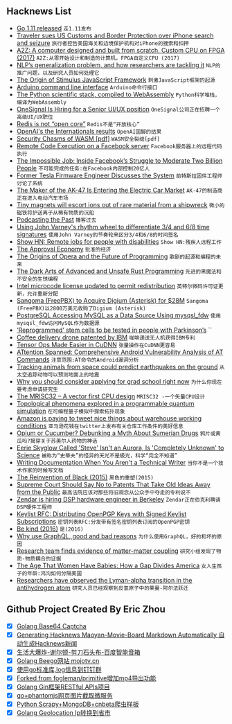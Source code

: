 ## Hacknews List


- [Go 1.11 released](https://golang.org/doc/go1.11)  `走1.11发布`
- [Traveler sues US Customs and Border Protection over iPhone search and seizure](https://9to5mac.com/2018/08/24/iphone-seized-cbp/)  `旅行者控告美国海关和边境保护机构对iPhone的搜索和扣押`
- [A2Z: A computer designed and built from scratch. Custom CPU on FPGA (2017)](https://hackaday.io/project/18206-a2z-computer)  `A2Z:从零开始设计和制造的计算机。FPGA自定义CPU (2017)`
- [NLP’s generalization problem, and how researchers are tackling it](https://thegradient.pub/frontiers-of-generalization-in-natural-language-processing/)  `NLP的推广问题，以及研究人员如何处理它`
- [The Origin of Stimulus JavaScript Framework](https://stimulusjs.org/handbook/origin)  `刺激JavaScript框架的起源`
- [Arduino command line interface](https://github.com/arduino/arduino-cli)  `Arduino命令行接口`
- [The Python scientific stack, compiled to WebAssembly](https://github.com/iodide-project/pyodide)  `Python科学堆栈，编译为WebAssembly`
- [OneSignal Is Hiring for a Senior UI/UX position](https://onesignal.com/careers#P_AAAAAADAAADPPdIgt18p_A)  `OneSignal公司正在招聘一个高级UI/UX职位`
- [Redis is not “open core”](http://antirez.com/news/121)  `Redis不是“开放核心”`
- [OpenAI&#39;s the Internationals results](https://blog.openai.com/the-international-2018-results/)  `OpenAI国脚的结果`
- [Security Chasms of WASM [pdf]](https://i.blackhat.com/us-18/Thu-August-9/us-18-Lukasiewicz-WebAssembly-A-New-World-of-Native_Exploits-On-The-Web-wp.pdf)  `WASM安全裂缝[pdf]`
- [Remote Code Execution on a Facebook server](https://blog.scrt.ch/2018/08/24/remote-code-execution-on-a-facebook-server/)  `Facebook服务器上的远程代码执行`
- [The Impossible Job: Inside Facebook’s Struggle to Moderate Two Billion People](https://motherboard.vice.com/amp/en_us/article/xwk9zd/how-facebook-content-moderation-works)  `不可能完成的任务:在Facebook内部控制20亿人`
- [Former Tesla Firmware Engineer Discusses the System](https://twitter.com/atomicthumbs/status/1032939617404645376)  `前特斯拉固件工程师讨论了系统`
- [The Maker of the AK-47 Is Entering the Electric Car Market](https://www.bloomberg.com/news/articles/2018-08-24/kalashnikov-takes-aim-at-electric-cars-with-retro-prototype)  `AK-47的制造商正在进入电动汽车市场`
- [Tiny magnets will escort ions out of rare material from a shipwreck](https://arstechnica.com/science/2018/08/how-magnetic-nanoparticles-will-help-preserve-a-500-year-old-shipwreck/)  `微小的磁铁将护送离子从稀有物质的沉船`
- [Podcasting the Past](https://www.bunkhistory.org/resources/3036)  `播客过去`
- [Using John Varney&#39;s rhythm wheel to differentiate 3/4 and 6/8 time signatures](https://megan-vo.github.io/basic-beats/)  `使用John Varney的节奏轮来区分3/4和6/8的时间签名`
- [Show HN: Remote jobs for people with disabilities](http://www.jobenabler.org)  `Show HN:残疾人远程工作`
- [The Approval Economy](https://zandercutt.com/2018/08/23/the-approval-economy/)  `批准的经济`
- [The Origins of Opera and the Future of Programming](https://the-composition.com/the-origins-of-opera-and-the-future-of-programming-bcdaf8fbe960)  `歌剧的起源和编程的未来`
- [The Dark Arts of Advanced and Unsafe Rust Programming](https://doc.rust-lang.org/nomicon/)  `先进的黑魔法和不安全的生锈编程`
- [Intel microcode license updated to permit redistribution](https://01.org/mcu-path-license-2018)  `英特尔微码许可证更新，允许重新分配`
- [Sangoma (FreePBX) to Acquire Digium (Asterisk) for $28M](https://www.sangoma.com/press-releases/sangoma-announces-definitive-agreement-to-acquire-digium-inc/)  `Sangoma (FreePBX)以2800万美元收购了Digium (Asterisk)`
- [PostgreSQL Accessing MySQL as a Data Source Using mysqsl_fdw](https://www.percona.com/blog/2018/08/24/postgresql-accessing-mysql-as-a-data-source-using-mysqsl_fdw/)  `使用mysqsl_fdw访问MySQL作为数据源`
- [‘﻿Reprogrammed’ stem cells to be tested in people with Parkinson’s](https://www.nature.com/articles/d41586-018-05856-w)  ``
- [Coffee delivery drone patented by IBM](https://www.bbc.co.uk/news/technology-45289281)  `咖啡递送无人机获得IBM专利`
- [Tensor Ops Made Easier in CuDNN](https://devblogs.nvidia.com/tensor-ops-made-easier-in-cudnn/)  `张量操作在CuDNN更容易`
- [ATtention Spanned: Comprehensive Android Vulnerability Analysis of AT Commands](https://atcommands.org/)  `注意范围:AT命令的Android漏洞分析`
- [Tracking animals from space could predict earthquakes on the ground](https://www.nbcnews.com/mach/science/wild-tracking-animals-space-could-predict-earthquakes-ground-ncna903311)  `从太空追踪动物可以预测地面上的地震`
- [Why you should consider applying for grad school right now](https://80000hours.org/2017/11/consider-applying-for-a-phd-program-now/)  `为什么你现在要考虑申请研究生`
- [The MRISC32 – A vector first CPU design](http://www.bitsnbites.eu/the-mrisc32-a-vector-first-cpu-design/)  `MRISC32 -一个矢量CPU设计`
- [Topological phenomena explored in a programmable quantum simulation](https://www.nature.com/articles/d41586-018-05979-0)  `在可编程量子模拟中探索拓扑现象`
- [Amazon is paying to tweet nice things about warehouse working conditions](https://www.businessinsider.de/amazon-employs-people-to-tweet-positively-about-warehouse-conditions-2018-8?r=US&amp;IR=T)  `亚马逊花钱在twitter上发布有关仓库工作条件的美好信息`
- [Opium or Cucumber? Debunking a Myth About Sumerian Drugs](https://resobscura.blogspot.com/2018/08/opium-or-cucumber-debunking-myth-about.html)  `鸦片或黄瓜吗?揭穿关于苏美尔人药物的神话`
- [Eerie Skyglow Called &#39;Steve&#39; Isn&#39;t an Aurora, Is &#39;Completely Unknown&#39; to Science](https://www.livescience.com/63385-steve-not-aurora-mystery-phenomenon.html)  `被称为“史蒂夫”的怪异的天光不是极光，科学“完全不知道”`
- [Writing Documentation When You Aren&#39;t a Technical Writer](https://blog.stoplight.io/writing-documentation-when-you-arent-a-technical-writer-part-one-ef08a09870d1)  `当你不是一个技术作家的时候写文档`
- [The Reinvention of Black (2015)](http://nautil.us/issue/63/horizons/the-reinvention-of-black-rp)  `黑色的重塑(2015)`
- [Supreme Court Should Say No to Patents That Take Old Ideas Away from the Public](https://www.eff.org/deeplinks/2018/08/supreme-court-should-say-no-patents-take-old-ideas-away-public)  `最高法院应该对那些将旧观念从公众手中夺走的专利说不`
- [Zendar is hiring DSP hardware engineer in Berkeley](item?id=17838058)  `Zendar正在伯克利聘请DSP硬件工程师`
- [Keylist RFC: Distributing OpenPGP Keys with Signed Keylist Subscriptions](https://tech.firstlook.media/keylist-rfc-explainer)  `密钥列表RFC:分发带有签名密钥列表订阅的OpenPGP密钥`
- [Be kind (2016)](https://www.briangilham.com/be-kind)  `是(2016)`
- [Why use GraphQL, good and bad reasons](https://honest.engineering/posts/why-use-graphql-good-and-bad-reasons)  `为什么使用GraphQL，好的和坏的原因`
- [Research team finds evidence of matter-matter coupling](https://phys.org/news/2018-08-team-evidence-matter-matter-coupling.html)  `研究小组发现了物质-物质耦合的证据`
- [The Age That Women Have Babies: How a Gap Divides America](https://www.nytimes.com/interactive/2018/08/04/upshot/up-birth-age-gap.html)  `女人生孩子的年龄:鸿沟如何分隔美国`
- [Researchers have observed the Lyman-alpha transition in the antihydrogen atom](https://home.cern/about/updates/2018/08/alpha-experiment-takes-antimatter-new-level)  `研究人员已经观察到反氢原子中的莱曼-阿尔法跃迁`

## Github Project Created By Eric Zhou

- [x] [Golang Base64 Captcha](https://github.com/mojocn/base64Captcha)
- [x] [Generating Hacknews Maoyan-Movie-Board Markdown Automatically 自动生成Hacknews新闻](https://github.com/dejavuzhou/md-genie)
- [x] [生活大爆炸-谢尔顿-剪刀石头布-百度智能音箱](https://github.com/mojocn/dueros-bang-game)
- [x] [Golang Beego网站 mojotv.cn](https://github.com/mojocn/www.mojotv.cn)
- [x] [使用go标准库,log信息到钉钉群](https://github.com/mojocn/dooger)
- [x] [Forked from fogleman/primitive增加mp4导出功能](https://github.com/mojocn/primitive)
- [x] [Golang Gin框架RESTful APIs项目](https://github.com/JJJJJJJerk/ezier-golang-web-api-framework)
- [x] [go+phantomjs网页图片截取微服务](https://github.com/mojocn/screen_shot)
- [x] [Python Scrapy+MongoDB+cnbeta爬虫样板](https://github.com/mojocn/scrapy_mongodb_boilerplate_cnbeta)
- [x] [Golang Geolocation Ip转换到省市](https://github.com/mojocn/ip2location)